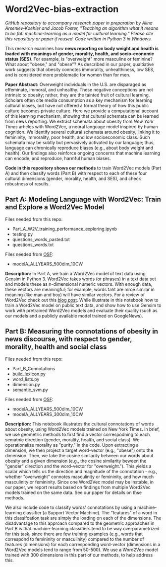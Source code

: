 # Word2Vec-bias-extraction

*GitHub repository to accompany research paper in preparation by Alina Arseniev-Koehler and Jacob Foster, "Teaching an algorithm what it means to be fat: machine-learning as a model for cultural learning." Please cite this repository or paper if reused. Code written in Python 3 in Windows.* 

This research examines how **news reporting on body weight and health is loaded with meanings of gender, morality, health, and socio-economic status (SES)**. For example, is "overweight" more masculine or feminine? What about "obese," and "obese"? As described in our paper, qualtiative work suggests that obesity connotes immorality, unhealthiness, low SES, and is considered more problematic for women than for men. 

**Paper Abstract:** Overweight individuals in the U.S. are disparaged as effeminate, immoral, and unhealthy. These negative conceptions are not intrinsic to obesity; rather, they are the tainted fruit of cultural learning. Scholars often cite media consumption as a key mechanism for learning cultural biases, but have not offered a formal theory of how this public culture becomes private culture. Here we provide a computational account of this learning mechanism, showing that cultural schemata can be learned from news reporting. We extract schemata about obesity from *New York Times* articles with Word2Vec, a neural language model inspired by human cognition. We identify several cultural schemata around obesity, linking it to femininity, immorality, poor health, and low socioeconomic class. Such schemata may be subtly but pervasively activated by our language; thus, language can chronically reproduce biases (e.g., about body weight and health). Our findings also reinforce ongoing concerns that machine learning can encode, and reproduce, harmful human biases.

**Code in this repository shows our methods** to train Word2Vec models (Part A) and then classify words (Part B) with respect to each of these four cultural dimensions (gender, morality, health, and SES), and check robustness of results. 

## Part A:  Modeling Language with Word2Vec: Train and Explore a Word2Vec Model

Files needed from this repo:
* Part_A_W2V_training_performance_exploring.ipynb
* testing.py
* questions_words_pasted.txt
* questions_words.txt

Files needed from [OSF](https://osf.io/jvarx/files/):
* modelA_ALLYEARS_500dim_10CW

**Description:** In Part A, we train a Word2Vec model of text data using Gensim in Python 3.  Word2Vec takes words (or phrases) in a text data set and models these as n-dimensional numeric vectors. With enough data, these vectors are meaningful; for example, words taht are mroe similar in meaning (like man and boy) will have similar vectors. For a review of Word2Vec check out this [blog post](http://mccormickml.com/2016/04/19/word2vec-tutorial-the-skip-gram-model/). While illustrate in this notebook how to train a Word2Vec model on public text data, and show how to use Gensim to work with pretrained Word2Vec models and evaluate their quality (such as our models and a publicly available model trained on GoogleNews). 

## Part B: Measuring the connotations of obesity in news discourse, with respect to gender, morality, health and social class

Files needed from this repo: 
* Part_B_Connotations
* build_lexicon.py
* word_lists.py
* dimension.py
* semantic_svm.py

Files needed from [OSF](https://osf.io/jvarx/files/):
 * modelA_ALLYEARS_500dim_10CW
 * modelA_ALLYEARS_300dim_10CW

**Description:**  This notebook illustrates the cultural connotations of words about obesity, using Word2Vec models trained on New York Times. In brief, we use geometric methods to first find a vector correspodning to each sematnic direction (gender, morality, health, and social class). We operationalize morality as "purity," in the code.  Upon extracting a dimension, we then project a target word-vector (e.g., "obese") onto the dimension. Then, we take the cosine similarity between our words about obesity and a given dimension (e.g., the cosine similarity beween the "gender" direction and the word-vector for "overweight."). This yields a scalar which tells us the direction and magnitude of the connotation - e.g., whether "overweight" connotes masculinity or femininity, and how much masculinity or femininity. Since one Word2Vec model may be instable, in our paper, we report results based on findings from multiple Word2Vec models trained on the same data. See our paper for details on thse methods. 

We also include code to classify words' connotations by using a machine-learning classifier (a Support Vector Machine). The "features" of a word in this classifcation task are simply the loading on each of the dimensions. The disadvantage to this approach compared to the geometric approaches in Part B is that machine-learning classifiers tend to be way overparametrized for this task, since there are few training examples (e.g., words that correspond to femininity or masculinity) compared to the number of features (dimensions) for each corresponding word-vector (dimensions in a Word2Vec models tend to range from 50-500). We use a Word2Vec model trained with 300 dimensions in this part of our methods, to help address this. 



